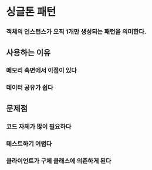 # 싱글톤 패턴
### 객체의 인스턴스가 오직 1개만 생성되는 패턴을 의미한다.

## 사용하는 이유
### 메모리 측면에서 이점이 있다
### 데이터 공유가 쉽다

## 문제점
### 코드 자체가 많이 필요하다
### 테스트하기 어렵다
### 클라이언트가 구체 클래스에 의존하게 된다
